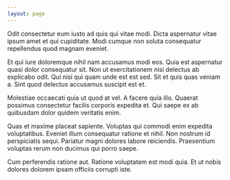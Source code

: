 ```yaml
---
layout: page
---
```


Odit consectetur eum iusto ad quis qui vitae modi. Dicta aspernatur vitae ipsum amet et qui cupiditate. Modi cumque non soluta consequatur repellendus quod magnam eveniet.

Et qui iure doloremque nihil nam accusamus modi eos. Quia est aspernatur quasi dolor consequatur sit. Non ut exercitationem nisi delectus ab explicabo odit. Qui nisi qui quam unde est est sed. Sit et quis quas veniam a. Sint quod delectus accusamus suscipit est et.

Molestiae occaecati quia ut quod at vel. A facere quia illo. Quaerat possimus consectetur facilis corporis expedita et. Qui saepe ex ab quibusdam dolor quidem veritatis enim.

Quas et maxime placeat sapiente. Voluptas qui commodi enim expedita voluptatibus. Eveniet illum consequatur ratione et nihil. Non nostrum id perspiciatis sequi. Pariatur magni dolores labore reiciendis. Praesentium voluptas rerum non ducimus qui porro saepe.

Cum perferendis ratione aut. Ratione voluptatem est modi quia. Et ut nobis dolores dolorem ipsam officiis corrupti iste.
